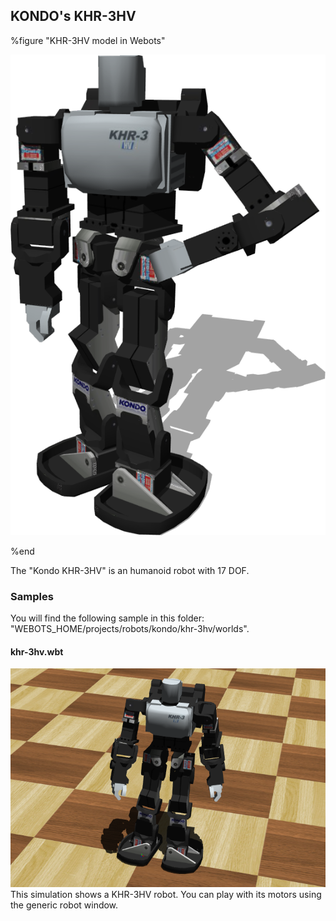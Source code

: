 ## KONDO's KHR-3HV

%figure "KHR-3HV model in Webots"

![model.png](images/robots/khr-3hv/model.png)

%end

The "Kondo KHR-3HV" is an humanoid robot with 17 DOF.

### Samples

You will find the following sample in this folder: "WEBOTS\_HOME/projects/robots/kondo/khr-3hv/worlds".

#### khr-3hv.wbt

![khr-3hv.wbt.png](images/robots/khr-3hv/khr-3hv.wbt.png) This simulation shows a KHR-3HV robot.
You can play with its motors using the generic robot window.
